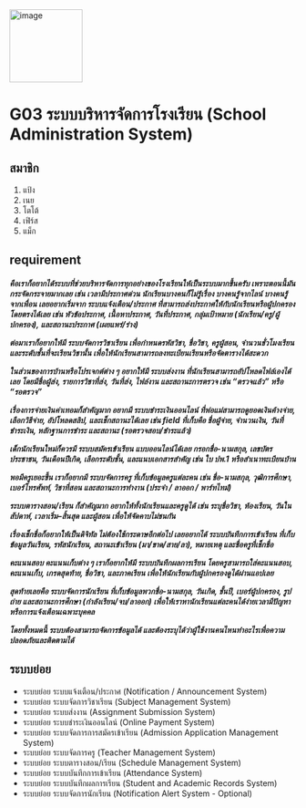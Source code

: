 <img width="128" height="128" alt="image" src="https://github.com/user-attachments/assets/57302e66-0e4c-4933-8442-09456725ed87" />
<h1>G03  ระบบบริหารจัดการโรงเรียน (School Administration System)</h1>
<h2>สมาชิก</h2>
<ol>
  <li>แป้ง</li>
  <li>เนย</li>
  <li>โตโต้</li>
  <li>เฟิร์ส</li>
  <li>แม็ก</li>
</ol>
<h2>requirement</h2>
<h5>
  <p>
      คือเราก็อยากได้ระบบที่ช่วยบริหารจัดการทุกอย่างของโรงเรียนให้เป็นระบบมากขึ้นครับ เพราะตอนนี้มันกระจัดกระจายมากเลย เช่น เวลามีประกาศด่วน นักเรียนบางคนก็ไม่รู้เรื่อง บางคนรู้จากไลน์ บางคนรู้จากเพื่อน เลยอยากเริ่มจาก ระบบแจ้งเตือน/ประกาศ ที่สามารถส่งประกาศให้กับนักเรียนหรือผู้ปกครองโดยตรงได้เลย เช่น หัวข้อประกาศ, เนื้อหาประกาศ, วันที่ประกาศ, กลุ่มเป้าหมาย (นักเรียน/ครู/ผู้ปกครอง), และสถานะประกาศ (เผยแพร่/ร่าง)
  
  ต่อมาเราก็อยากให้มี ระบบจัดการวิชาเรียน เพื่อกำหนดรหัสวิชา, ชื่อวิชา, ครูผู้สอน, จำนวนชั่วโมงเรียน และระดับชั้นที่จะเรียนวิชานั้น เพื่อให้นักเรียนสามารถลงทะเบียนเรียนหรือจัดตารางได้สะดวก
  
  ในส่วนของการบ้านหรือโปรเจกต์ต่าง ๆ อยากให้มี ระบบส่งงาน ที่นักเรียนสามารถอัปโหลดไฟล์เองได้เลย โดยมีชื่อผู้ส่ง, รายการวิชาที่ส่ง, วันที่ส่ง, ไฟล์งาน และสถานะการตรวจ เช่น “ตรวจแล้ว” หรือ “รอตรวจ”
  
  เรื่องการจ่ายเงินค่าเทอมก็สำคัญมาก อยากมี ระบบชำระเงินออนไลน์ ที่พ่อแม่สามารถดูยอดเงินค้างจ่าย, เลือกวิธีจ่าย, อัปโหลดสลิป, และเช็กสถานะได้เลย เช่น field ที่เก็บคือ ชื่อผู้จ่าย, จำนวนเงิน, วันที่ชำระเงิน, หลักฐานการชำระ และสถานะ (รอตรวจสอบ/ชำระแล้ว)
  
  เด็กนักเรียนใหม่ก็ควรมี ระบบสมัครเข้าเรียน แบบออนไลน์ได้เลย กรอกชื่อ-นามสกุล, เลขบัตรประชาชน, วันเดือนปีเกิด, เลือกระดับชั้น, และแนบเอกสารสำคัญ เช่น ใบ ปพ.1 หรือสำเนาทะเบียนบ้าน
  
  พอมีครูเยอะขึ้น เราก็อยากมี ระบบจัดการครู ที่เก็บข้อมูลครูแต่ละคน เช่น ชื่อ-นามสกุล, วุฒิการศึกษา, เบอร์โทรศัพท์, วิชาที่สอน และสถานะการทำงาน (ประจำ / ลาออก / พาร์ทไทม์)
  
  ระบบตารางสอน/เรียน ก็สำคัญมาก อยากให้ทั้งนักเรียนและครูดูได้ เช่น ระบุชื่อวิชา, ห้องเรียน, วันในสัปดาห์, เวลาเริ่ม–สิ้นสุด และผู้สอน เพื่อให้จัดคาบไม่ชนกัน
  
  เรื่องเช็กชื่อก็อยากให้เป็นดิจิทัล ไม่ต้องใช้กระดาษอีกต่อไป เลยอยากได้ ระบบบันทึกการเข้าเรียน ที่เก็บข้อมูลวันเรียน, รหัสนักเรียน, สถานะเข้าเรียน (มา/ขาด/สาย/ลา), หมายเหตุ และชื่อครูที่เช็กชื่อ
  
  คะแนนสอบ คะแนนเก็บต่าง ๆ เราก็อยากให้มี ระบบบันทึกผลการเรียน โดยครูสามารถใส่คะแนนสอบ, คะแนนเก็บ, เกรดสุดท้าย, ชื่อวิชา, และภาคเรียน เพื่อให้นักเรียนกับผู้ปกครองดูได้ผ่านแอปเลย
  
  สุดท้ายเลยคือ ระบบจัดการนักเรียน ที่เก็บข้อมูลพวกชื่อ-นามสกุล, วันเกิด, ชั้นปี, เบอร์ผู้ปกครอง, รูปถ่าย และสถานะการศึกษา (กำลังเรียน/จบ/ลาออก) เพื่อให้เราหานักเรียนแต่ละคนได้ง่ายเวลามีปัญหาหรือการแจ้งเตือนเฉพาะบุคคล
  
  โดยทั้งหมดนี้ ระบบต้องสามารถจัดการข้อมูลได้ และต้องระบุได้ว่าผู้ใช้งานคนไหนทำอะไรเพื่อความปลอดภัยและติดตามได้
  </p>
</h5>

<h2>ระบบย่อย</h2>
<ul>
  <li>
    ระบบย่อย ระบบแจ้งเตือน/ประกาศ (Notification / Announcement System)
  </li>
  <li>
    ระบบย่อย ระบบจัดการวิชาเรียน (Subject Management System)
  </li>
  <li>
    ระบบย่อย ระบบส่งงาน (Assignment Submission System)
  </li>
  <li>
    ระบบย่อย ระบบชำระเงินออนไลน์ (Online Payment System)
  </li>
  <li>
    ระบบย่อย ระบบจัดการการสมัครเข้าเรียน (Admission Application Management System)
  </li>
  <li>
    ระบบย่อย ระบบจัดการครู (Teacher Management System)
  </li>
  <li>
    ระบบย่อย ระบบตารางสอน/เรียน (Schedule Management System)
  </li>
  <li>
    ระบบย่อย ระบบบันทึกการเข้าเรียน (Attendance System)
  </li>
  <li>
    ระบบย่อย ระบบบันทึกผลการเรียน (Student and Academic Records System)
  </li>
  <li>
    ระบบย่อย ระบบจัดการนักเรียน (Notification Alert System - Optional)
  </li>
</ul>

